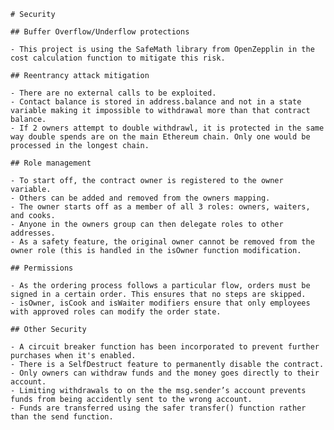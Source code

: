     # Security

    ## Buffer Overflow/Underflow protections

    - This project is using the SafeMath library from OpenZepplin in the cost calculation function to mitigate this risk.

    ## Reentrancy attack mitigation

    - There are no external calls to be exploited.
    - Contact balance is stored in address.balance and not in a state variable making it impossible to withdrawal more than that contract balance.
    - If 2 owners attempt to double withdrawl, it is protected in the same way double spends are on the main Ethereum chain. Only one would be processed in the longest chain.

    ## Role management

    - To start off, the contract owner is registered to the owner variable.
    - Others can be added and removed from the owners mapping.
    - The owner starts off as a member of all 3 roles: owners, waiters, and cooks.
    - Anyone in the owners group can then delegate roles to other addresses.
    - As a safety feature, the original owner cannot be removed from the owner role (this is handled in the isOwner function modification.

    ## Permissions

    - As the ordering process follows a particular flow, orders must be signed in a certain order. This ensures that no steps are skipped.
    - isOwner, isCook and isWaiter modifiers ensure that only employees with approved roles can modify the order state.

    ## Other Security

    - A circuit breaker function has been incorporated to prevent further purchases when it's enabled.
    - There is a SelfDestruct feature to permanently disable the contract.
    - Only owners can withdraw funds and the money goes directly to their account.
    - Limiting withdrawals to on the the msg.sender’s account prevents funds from being accidently sent to the wrong account.
    - Funds are transferred using the safer transfer() function rather than the send function.
